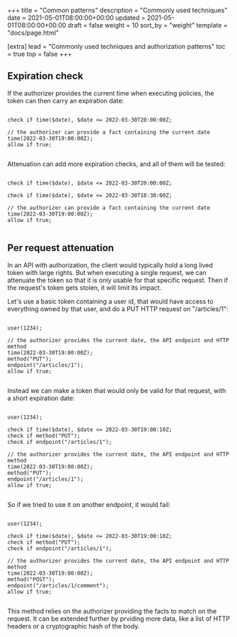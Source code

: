 +++
title = "Common patterns"
description = "Commonly used techniques"
date = 2021-05-01T08:00:00+00:00
updated = 2021-05-01T08:00:00+00:00
draft = false
weight = 10
sort_by = "weight"
template = "docs/page.html"

[extra]
lead = "Commonly used techniques and authorization patterns"
toc = true
top = false
+++

## Expiration check

If the authorizer provides the current time when executing policies,
the token can then carry an expiration date:

<bc-datalog-playground showBlocks="true">
  <code class="block">
check if time($date), $date <= 2022-03-30T20:00:00Z;
  </code>
  <code class="authorizer">
// the authorizer can provide a fact containing the current date
time(2022-03-30T19:00:00Z);
allow if true;
  </code>
</bc-datalog-playground>

Attenuation can add more expiration checks, and all of them will be tested:

<bc-datalog-playground showBlocks="true">
  <code class="block">
check if time($date), $date <= 2022-03-30T20:00:00Z;
  </code>
    <code class="block">
check if time($date), $date <= 2022-03-30T18:30:00Z;
  </code>
  <code class="authorizer">
// the authorizer can provide a fact containing the current date
time(2022-03-30T19:00:00Z);
allow if true;
  </code>
</bc-datalog-playground>

## Per request attenuation

In an API with authorization, the client would typically hold a long lived
token with large rights. But when executing a single request, we can attenuate
the token so that it is only usable for that specific request.
Then if the request's token gets stolen, it will limit its impact.

Let's use a basic token containing a user id, that would have access to everything
owned by that user, and do a PUT HTTP request on "/articles/1":

<bc-datalog-playground showBlocks="true">
  <code class="block">
user(1234);
  </code>
  <code class="authorizer">
// the authorizer provides the current date, the API endpoint and HTTP method
time(2022-03-30T19:00:00Z);
method("PUT");
endpoint("/articles/1");
allow if true;
  </code>
</bc-datalog-playground>

Instead we can make a token that would only be valid for that request, with a short
expiration date:

<bc-datalog-playground showBlocks="true">
  <code class="block">
user(1234);
  </code>
    <code class="block">
check if time($date), $date <= 2022-03-30T19:00:10Z;
check if method("PUT");
check if endpoint("/articles/1");
  </code>
  <code class="authorizer">
// the authorizer provides the current date, the API endpoint and HTTP method
time(2022-03-30T19:00:00Z);
method("PUT");
endpoint("/articles/1");
allow if true;
  </code>
</bc-datalog-playground>

So if we tried to use it on another endpoint, it would fail:

<bc-datalog-playground showBlocks="true">
  <code class="block">
user(1234);
  </code>
    <code class="block">
check if time($date), $date <= 2022-03-30T19:00:10Z;
check if method("PUT");
check if endpoint("/articles/1");
  </code>
  <code class="authorizer">
// the authorizer provides the current date, the API endpoint and HTTP method
time(2022-03-30T19:00:00Z);
method("POST");
endpoint("/articles/1/comment");
allow if true;
  </code>
</bc-datalog-playground>

This method relies on the authorizer providing the facts to match on the request.
It can be extended further by prviding more data, like a list of HTTP headers
or a cryptographic hash of the body.